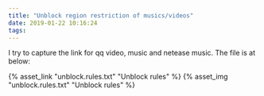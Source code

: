 ```yaml
---
title: "Unblock region restriction of musics/videos"
date: 2019-01-22 10:16:24
tags:
---
```


I try to capture the link for qq video, music and netease music. The file is at below:

{% asset_link "unblock.rules.txt" "Unblock rules" %}
{% asset_img "unblock.rules.txt" "Unblock rules" %}
